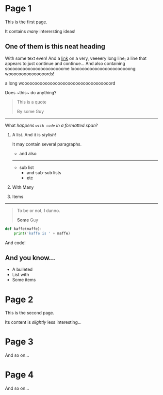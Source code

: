 # Page 1

This is the first page.

It contains *many* interersting ideas!

## One of them is this **neat** heading

With some text even! And a [link](https://some.target.com/) on a very, veeeery
long line; a line that appears to just continue and continue... And also
containing soooooooooooooooooooooome looooooooooooooooooooooong
wooooooooooooooords!

a long wooooooooooooooooooooooooooooooooooord

Does ~this~ do anything?

> This is a quote
>
> By some Guy

---

What *happens `with code` in a formatted span*?

1.  A list. And it is *stylish*!

    It may contain several paragraphs.

    *  and also
    ---
    *  sub list
       * and sub-sub lists
       * etc
2.  With Many
3.  Items

---

> To be or not, I dunno.
>
> **Some** Guy

```python
def kaffe(maffe):
    print('kaffe is ' + maffe)
```

And code!


## And you know...

* A bulleted
* List with
* Some items

# Page 2

This is the second page.

Its content is _slightly_ less interesting...


# Page 3

And so on...


# Page 4

And so on...

